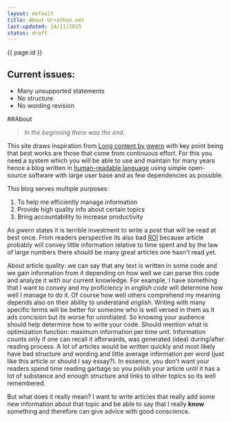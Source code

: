 ```yaml
---
layout: default
title: About Urrathon.net
last-updated: 14/11/2015
status: draft
---
```


{{ page.id }}


## Current issues:
* Many unsupported statements
* No structure
* No wording revision

##About

>*In the beginning there was the end.*

This site draws inspiration from [Long content by gwern][1] with key point being that best works are those that come from continuous effort.
For this you need a system which you will be able to use and maintain for many years hence a blog written in [human-readable language][2] using simple open-source software with large user base and as few dependencies as possible.

[1]: http://gwern.net/About#long-content "gwern.net Long content"
[2]: https://en.wikipedia.org/wiki/Markdown "Markdown"

This blog serves multiple purposes:

1. To help me efficiently manage information
2. Provide high quality info about certain topics
3. Bring accountability to increase productivity

As *gwern* states it is terrible investment to write a post that will be read at best once. From readers perspective its also bad [ROI](https://en.wikipedia.org/wiki/Return_on_investment) because article probably will convey little information relative to time spent and by the law of large numbers there should be many great articles one hasn't read yet.

About article quality: we can say that any text is written in some code and we gain information from it depending on how well we can parse this code and analyze it with our current knowledge. For example, I have something that I want to convey and my proficiency in *english code* will determine how well I manage to do it. Of course how well others comprehend my meaning depends also on their ability to understand *english*. Writing with many specific terms will be better for someone who is well versed in them as it ads concision but its worse for uninitiated. So knowing your audience should help determine how to write your code. Should mention what is optimization function: maximum information per time unit. Information counts only if one can recall it afterwards, was generated (idea) during/after reading process.
A lot of articles would be written quickly and most likely have bad structure and wording and little average information per word (just like this article or should I say essay?).
In essence, you don't want your readers spend time reading garbage so you polish your article until it has a lot of substance and enough structure and links to other topics so its well remembered.

But what does it really mean? I want to write articles that really add some new information about that topic and be able to say that I really **know** something and therefore can give advice with good conscience.
